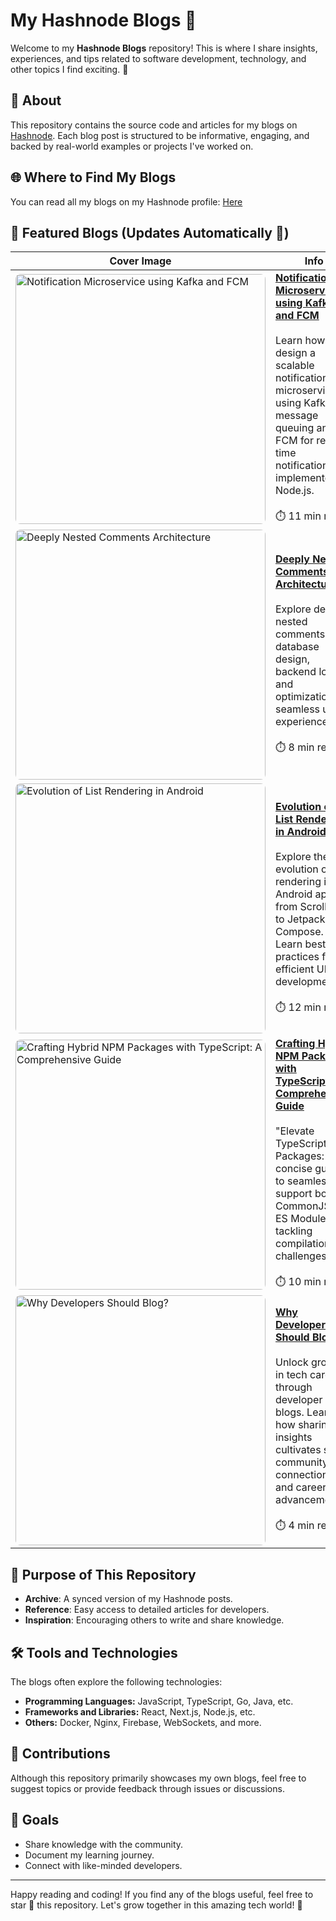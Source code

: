 # My Hashnode Blogs 🚀

Welcome to my **Hashnode Blogs** repository! This is where I share insights, experiences, and tips related to software development, technology, and other topics I find exciting. 🌟

## 📖 About

This repository contains the source code and articles for my blogs on [Hashnode](https://hashnode.com/). Each blog post is structured to be informative, engaging, and backed by real-world examples or projects I've worked on.

## 🌐 Where to Find My Blogs

You can read all my blogs on my Hashnode profile: [Here](https://blogs.ijlalahmad.tech/)

## 📜 Featured Blogs (Updates Automatically 🤖)

<!-- BLOGS:START -->

| Cover Image                                                                                                                                                                                                                                                | Info                                                                                                                                                                                                                                                                                                                                                |
| ---------------------------------------------------------------------------------------------------------------------------------------------------------------------------------------------------------------------------------------------------------- | --------------------------------------------------------------------------------------------------------------------------------------------------------------------------------------------------------------------------------------------------------------------------------------------------------------------------------------------------- |
| <img src="https://cdn.hashnode.com/res/hashnode/image/upload/v1717839880625/b4789677-89b7-4def-a4ac-411de36636ac.png" alt="Notification Microservice using Kafka and FCM" style="width: 400px; height: auto; border-radius: 8px;" />                       | **[Notification Microservice using Kafka and FCM](https://blogs.ijlalahmad.tech/notification-microservice-using-kafka-and-fcm)** <br><br> Learn how to design a scalable notification microservice using Kafka for message queuing and FCM for real-time notifications, all implemented in Node.js. <br><br> ⏱️ 11 min read                         |
| <img src="https://cdn.hashnode.com/res/hashnode/image/upload/v1708167583248/9f093cc2-d7e3-487a-b03b-4953e7746da1.png" alt="Deeply Nested Comments Architecture" style="width: 400px; height: auto; border-radius: 8px;" />                                 | **[Deeply Nested Comments Architecture](https://blogs.ijlalahmad.tech/deeply-nested-comments-architecture)** <br><br> Explore deeply nested comments: database design, backend logic, and optimization for seamless user experience. <br><br> ⏱️ 8 min read                                                                                         |
| <img src="https://cdn.hashnode.com/res/hashnode/image/upload/v1707141532791/544a6d63-d21c-4454-9c7f-0414242797e6.png" alt="Evolution of List Rendering in Android" style="width: 400px; height: auto; border-radius: 8px;" />                              | **[Evolution of List Rendering in Android](https://blogs.ijlalahmad.tech/evolution-of-list-rendering-in-android)** <br><br> Explore the evolution of list rendering in Android apps, from ScrollView to Jetpack Compose. Learn best practices for efficient UI development. <br><br> ⏱️ 12 min read                                                 |
| <img src="https://cdn.hashnode.com/res/hashnode/image/upload/v1705229598349/3a820992-e8ac-415c-a1b7-f81521506115.png" alt="Crafting Hybrid NPM Packages with TypeScript: A Comprehensive Guide" style="width: 400px; height: auto; border-radius: 8px;" /> | **[Crafting Hybrid NPM Packages with TypeScript: A Comprehensive Guide](https://blogs.ijlalahmad.tech/crafting-hybrid-npm-packages-with-typescript-a-comprehensive-guide)** <br><br> "Elevate TypeScript npm Packages: A concise guide to seamlessly support both CommonJS and ES Modules, tackling compilation challenges. <br><br> ⏱️ 10 min read |
| <img src="https://cdn.hashnode.com/res/hashnode/image/upload/v1704288041494/0465cc10-f78d-4ee8-af75-09afb986a33d.webp" alt="Why Developers Should Blog?" style="width: 400px; height: auto; border-radius: 8px;" />                                        | **[Why Developers Should Blog?](https://blogs.ijlalahmad.tech/why-developers-should-blog)** <br><br> Unlock growth in tech careers through developer blogs. Learn how sharing insights cultivates skills, community connections, and career advancement. <br><br> ⏱️ 4 min read                                                                     |

<!-- BLOGS:END -->

## 🎯 Purpose of This Repository

- **Archive**: A synced version of my Hashnode posts.
- **Reference**: Easy access to detailed articles for developers.
- **Inspiration**: Encouraging others to write and share knowledge.

## 🛠️ Tools and Technologies

The blogs often explore the following technologies:

- **Programming Languages:** JavaScript, TypeScript, Go, Java, etc.
- **Frameworks and Libraries:** React, Next.js, Node.js, etc.
- **Others:** Docker, Nginx, Firebase, WebSockets, and more.

## 🤝 Contributions

Although this repository primarily showcases my own blogs, feel free to suggest topics or provide feedback through issues or discussions.

## 🎯 Goals

- Share knowledge with the community.
- Document my learning journey.
- Connect with like-minded developers.

---

Happy reading and coding! If you find any of the blogs useful, feel free to star 🌟 this repository. Let's grow together in this amazing tech world! 🚀
